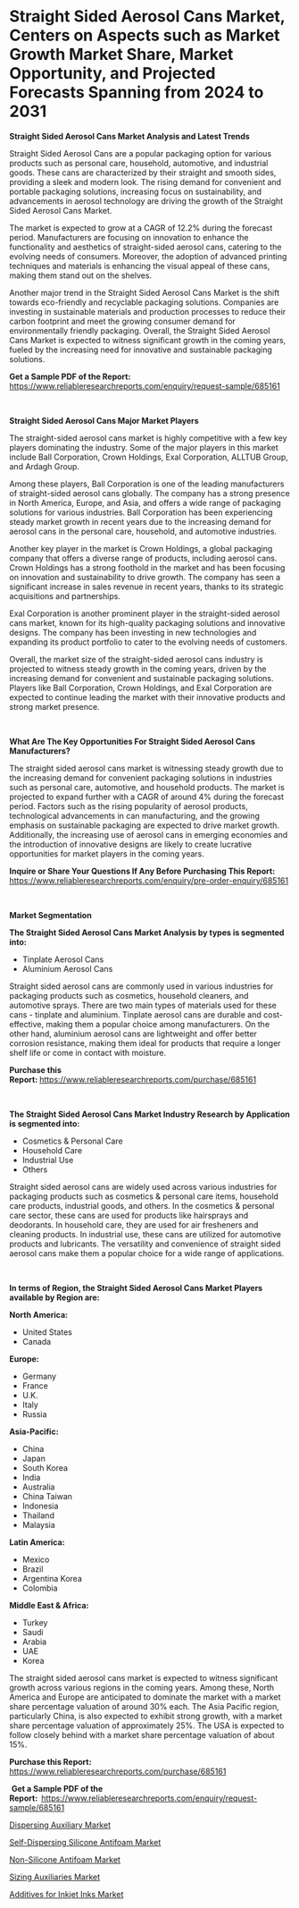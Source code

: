 <p><h1>Straight Sided Aerosol Cans Market, Centers on Aspects such as Market Growth Market Share, Market Opportunity, and Projected Forecasts Spanning from 2024 to 2031</h1></p><p><strong>Straight Sided Aerosol Cans Market Analysis and Latest Trends</strong></p>
<p><p>Straight Sided Aerosol Cans are a popular packaging option for various products such as personal care, household, automotive, and industrial goods. These cans are characterized by their straight and smooth sides, providing a sleek and modern look. The rising demand for convenient and portable packaging solutions, increasing focus on sustainability, and advancements in aerosol technology are driving the growth of the Straight Sided Aerosol Cans Market.</p><p>The market is expected to grow at a CAGR of 12.2% during the forecast period. Manufacturers are focusing on innovation to enhance the functionality and aesthetics of straight-sided aerosol cans, catering to the evolving needs of consumers. Moreover, the adoption of advanced printing techniques and materials is enhancing the visual appeal of these cans, making them stand out on the shelves.</p><p>Another major trend in the Straight Sided Aerosol Cans Market is the shift towards eco-friendly and recyclable packaging solutions. Companies are investing in sustainable materials and production processes to reduce their carbon footprint and meet the growing consumer demand for environmentally friendly packaging. Overall, the Straight Sided Aerosol Cans Market is expected to witness significant growth in the coming years, fueled by the increasing need for innovative and sustainable packaging solutions.</p></p>
<p><strong>Get a Sample PDF of the Report:&nbsp;</strong> <a href="https://www.reliableresearchreports.com/enquiry/request-sample/685161">https://www.reliableresearchreports.com/enquiry/request-sample/685161</a></p>
<p>&nbsp;</p>
<p><strong>Straight Sided Aerosol Cans Major Market Players</strong></p>
<p><p>The straight-sided aerosol cans market is highly competitive with a few key players dominating the industry. Some of the major players in this market include Ball Corporation, Crown Holdings, Exal Corporation, ALLTUB Group, and Ardagh Group.</p><p>Among these players, Ball Corporation is one of the leading manufacturers of straight-sided aerosol cans globally. The company has a strong presence in North America, Europe, and Asia, and offers a wide range of packaging solutions for various industries. Ball Corporation has been experiencing steady market growth in recent years due to the increasing demand for aerosol cans in the personal care, household, and automotive industries.</p><p>Another key player in the market is Crown Holdings, a global packaging company that offers a diverse range of products, including aerosol cans. Crown Holdings has a strong foothold in the market and has been focusing on innovation and sustainability to drive growth. The company has seen a significant increase in sales revenue in recent years, thanks to its strategic acquisitions and partnerships.</p><p>Exal Corporation is another prominent player in the straight-sided aerosol cans market, known for its high-quality packaging solutions and innovative designs. The company has been investing in new technologies and expanding its product portfolio to cater to the evolving needs of customers.</p><p>Overall, the market size of the straight-sided aerosol cans industry is projected to witness steady growth in the coming years, driven by the increasing demand for convenient and sustainable packaging solutions. Players like Ball Corporation, Crown Holdings, and Exal Corporation are expected to continue leading the market with their innovative products and strong market presence.</p></p>
<p>&nbsp;</p>
<p><strong>What Are The Key Opportunities For Straight Sided Aerosol Cans Manufacturers?</strong></p>
<p><p>The straight sided aerosol cans market is witnessing steady growth due to the increasing demand for convenient packaging solutions in industries such as personal care, automotive, and household products. The market is projected to expand further with a CAGR of around 4% during the forecast period. Factors such as the rising popularity of aerosol products, technological advancements in can manufacturing, and the growing emphasis on sustainable packaging are expected to drive market growth. Additionally, the increasing use of aerosol cans in emerging economies and the introduction of innovative designs are likely to create lucrative opportunities for market players in the coming years.</p></p>
<p><strong>Inquire or Share Your Questions If Any Before Purchasing This Report:</strong> <a href="https://www.reliableresearchreports.com/enquiry/pre-order-enquiry/685161">https://www.reliableresearchreports.com/enquiry/pre-order-enquiry/685161</a></p>
<p>&nbsp;</p>
<p><strong>Market Segmentation</strong></p>
<p><strong>The Straight Sided Aerosol Cans Market Analysis by types is segmented into:</strong></p>
<p><ul><li>Tinplate Aerosol Cans</li><li>Aluminium Aerosol Cans</li></ul></p>
<p><p>Straight sided aerosol cans are commonly used in various industries for packaging products such as cosmetics, household cleaners, and automotive sprays. There are two main types of materials used for these cans - tinplate and aluminium. Tinplate aerosol cans are durable and cost-effective, making them a popular choice among manufacturers. On the other hand, aluminium aerosol cans are lightweight and offer better corrosion resistance, making them ideal for products that require a longer shelf life or come in contact with moisture.</p></p>
<p><strong>Purchase this Report:&nbsp;</strong><a href="https://www.reliableresearchreports.com/purchase/685161">https://www.reliableresearchreports.com/purchase/685161</a></p>
<p>&nbsp;</p>
<p><strong>The Straight Sided Aerosol Cans Market Industry Research by Application is segmented into:</strong></p>
<p><ul><li>Cosmetics & Personal Care</li><li>Household Care</li><li>Industrial Use</li><li>Others</li></ul></p>
<p><p>Straight sided aerosol cans are widely used across various industries for packaging products such as cosmetics & personal care items, household care products, industrial goods, and others. In the cosmetics & personal care sector, these cans are used for products like hairsprays and deodorants. In household care, they are used for air fresheners and cleaning products. In industrial use, these cans are utilized for automotive products and lubricants. The versatility and convenience of straight sided aerosol cans make them a popular choice for a wide range of applications.</p></p>
<p>&nbsp;</p>
<p><strong>In terms of Region, the Straight Sided Aerosol Cans Market Players available by Region are:</strong></p>
<p>
    <p> <strong> North America: </strong>
        <ul>
            <li>United States</li>
            <li>Canada</li>
        </ul>
        </p> 
    <p> <strong> Europe: </strong>
        <ul>
            <li>Germany</li>
            <li>France</li>
            <li>U.K.</li>
            <li>Italy</li>
            <li>Russia</li>
        </ul>
        </p> 
    <p> <strong> Asia-Pacific: </strong>
        <ul>
            <li>China</li>
            <li>Japan</li>
            <li>South Korea</li>
            <li>India</li>
            <li>Australia</li>
            <li>China Taiwan</li>
            <li>Indonesia</li>
            <li>Thailand</li>
            <li>Malaysia</li>
        </ul>
        </p> 
    <p> <strong> Latin America: </strong>
        <ul>
            <li>Mexico</li>
            <li>Brazil</li>
            <li>Argentina Korea</li>
            <li>Colombia</li>
        </ul>
        </p> 
    <p> <strong> Middle East & Africa: </strong>
        <ul>
            <li>Turkey</li>
            <li>Saudi</li>
            <li>Arabia</li>
            <li>UAE</li>
            <li>Korea</li>
        </ul>
    </p>
    </p>
<p><p>The straight sided aerosol cans market is expected to witness significant growth across various regions in the coming years. Among these, North America and Europe are anticipated to dominate the market with a market share percentage valuation of around 30% each. The Asia Pacific region, particularly China, is also expected to exhibit strong growth, with a market share percentage valuation of approximately 25%. The USA is expected to follow closely behind with a market share percentage valuation of about 15%.</p></p>
<p><strong>Purchase this Report: </strong><a href="https://www.reliableresearchreports.com/purchase/685161">https://www.reliableresearchreports.com/purchase/685161</a></p>
<p>&nbsp;<strong>Get a Sample PDF of the Report:&nbsp;&nbsp;</strong><a href="https://www.reliableresearchreports.com/enquiry/request-sample/685161">https://www.reliableresearchreports.com/enquiry/request-sample/685161</a></p>
<p><strong></strong></p>
<p><p><a href="https://github.com/BryceTownsendr/Market-Research-Report-List-3/blob/main/dispersing-auxiliary-market.md">Dispersing Auxiliary Market</a></p><p><a href="https://github.com/mahnoor2003/Market-Research-Report-List-3/blob/main/self-dispersing-silicone-antifoam-market.md">Self-Dispersing Silicone Antifoam Market</a></p><p><a href="https://github.com/mohamedbakry57/Market-Research-Report-List-2/blob/main/non-silicone-antifoam-market.md">Non-Silicone Antifoam Market</a></p><p><a href="https://github.com/dx0328/Market-Research-Report-List-1/blob/main/sizing-auxiliaries-market.md">Sizing Auxiliaries Market</a></p><p><a href="https://github.com/juancolorado15/Market-Research-Report-List-1/blob/main/additives-for-inkjet-inks-market.md">Additives for Inkjet Inks Market</a></p></p>